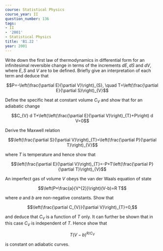 ```yaml
---
course: Statistical Physics
course_year: II
question_number: 136
tags:
- II
- '2001'
- Statistical Physics
title: 'B1.22 '
year: 2001
---
```



Write down the first law of thermodynamics in differential form for an infinitesimal reversible change in terms of the increments $d E, d S$ and $d V$, where $E, S$ and $V$ are to be defined. Briefly give an interpretation of each term and deduce that

$$P=-\left(\frac{\partial E}{\partial V}\right)_{S}, \quad T=\left(\frac{\partial E}{\partial S}\right)_{V}$$

Define the specific heat at constant volume $C_{V}$ and show that for an adiabatic change

$$C_{V} d T+\left(\left(\frac{\partial E}{\partial V}\right)_{T}+P\right) d V=0$$

Derive the Maxwell relation

$$\left(\frac{\partial S}{\partial V}\right)_{T}=\left(\frac{\partial P}{\partial T}\right)_{V}$$

where $T$ is temperature and hence show that

$$\left(\frac{\partial E}{\partial V}\right)_{T}=-P+T\left(\frac{\partial P}{\partial T}\right)_{V}$$

An imperfect gas of volume $V$ obeys the van der Waals equation of state

$$\left(P+\frac{a}{V^{2}}\right)(V-b)=R T$$

where $a$ and $b$ are non-negative constants. Show that

$$\left(\frac{\partial C_{V}}{\partial V}\right)_{T}=0,$$

and deduce that $C_{V}$ is a function of $T$ only. It can further be shown that in this case $C_{V}$ is independent of $T$. Hence show that

$$T(V-b)^{R / C_{V}}$$

is constant on adiabatic curves.